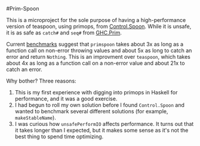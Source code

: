 #Prim-Spoon

This is a microproject for the sole purpose of having a high-performance 
version of teaspoon, using primops, from [Control.Spoon](http://hackage.haskell.org/package/spoon-0.3.1). 
While it is unsafe, it is as safe as `catch#` and `seq#` from [GHC.Prim](https://hackage.haskell.org/package/ghc-prim-0.4.0.0/candidate/docs/GHC-Prim.html).

Current [benchmarks](https://rawgit.com/michaeljklein/prim-spoon/master/benchmarks.html)
suggest that `primspoon` takes about 3x as long as a function call on non-error 
throwing values and about 5x as long to catch an error and return `Nothing`. 
This is an improvment over `teaspoon`, which takes about 4x as long as a
function call on a non-error value and about 21x to catch an error.

Why bother? Three reasons: 
1. This is my first experience with digging into primops in Haskell for performance, and it was a good exercise.
2. I had begun to roll my own solution before I found `Control.Spoon` and wanted to benchmark several different solutions (for example, `makeStableName`).
3. I was curious how `unsafePerformIO` affects performance. It turns out that it takes longer than I expected, but it makes some sense as it's not the best thing to spend time optimizing.
